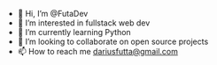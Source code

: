 - 👋 Hi, I’m @FutaDev
- 👀 I’m interested in fullstack web dev
- 🌱 I’m currently learning Python
- 💞️ I’m looking to collaborate on open source projects
- 📫 How to reach me dariusfutta@gmail.com

<!---
FutaDev/FutaDev is a ✨ special ✨ repository because its `README.md` (this file) appears on your GitHub profile.
You can click the Preview link to take a look at your changes.
--->
